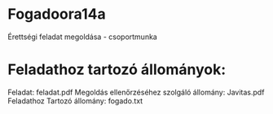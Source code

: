 # Fogadoora14a
Érettségi feladat megoldása - csoportmunka

# Feladathoz tartozó állományok:
Feladat: feladat.pdf
Megoldás ellenőrzéséhez szolgáló állomány: Javitas.pdf
Feladathoz Tartozó állomány: fogado.txt